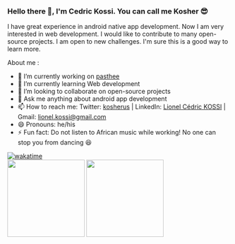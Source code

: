 ### Hello there 👋, I'm Cedric Kossi. You can call me Kosher 😎
I have great experience in android native app development. Now I am very interested in web development. I would like to contribute to many open-source projects. I am open to new challenges. I'm sure this is a good way to learn more.

About me :

- 🔭 I’m currently working on [pasthee](https://github.com/kosher9/pasthee)
- 🌱 I’m currently learning Web development
- 👯 I’m looking to collaborate on open-source projects
- 💬 Ask me anything about android app development
- 📫 How to reach me: Twitter: [kosherus](https://twitter.com/kosherus) | LinkedIn: [Lionel Cédric KOSSI](https://www.linkedin.com/in/lionel-c%C3%A9dric-kossi-323042172/) | Gmail: lionel.kossi@gmail.com
- 😄 Pronouns: he/his
- ⚡ Fun fact: Do not listen to African music while working! No one can stop you from dancing 😆

[![wakatime](https://wakatime.com/badge/user/d168cb32-4df9-49b9-b40e-64082a3ecc28.svg)](https://wakatime.com/@d168cb32-4df9-49b9-b40e-64082a3ecc28)
</br>
<img src="https://github-readme-stats.vercel.app/api?username=kosher9&count_private=true&include_all_commits=true&layout=compact&theme=tokyonight" height="175"/>     <img src="https://github-readme-stats.vercel.app/api/top-langs/?username=kosher9&layout=compact&theme=tokyonight" height="175"/>
